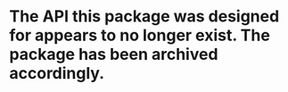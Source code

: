 # The API this package was designed for appears to no longer exist. The package has been archived accordingly.
